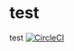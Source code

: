 # test
test
[![CircleCI](https://circleci.com/gh/johnnypogo33/test/tree/main.svg?style=svg)](https://circleci.com/gh/johnnypogo33/test/?branch=main)

